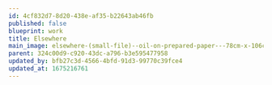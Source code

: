```yaml
---
id: 4cf832d7-8d20-438e-af35-b22643ab46fb
published: false
blueprint: work
title: Elsewhere
main_image: elsewhere-(small-file)--oil-on-prepared-paper---78cm-x-106cm-inc-frame.jpg
parent: 324c00d9-c920-43dc-a796-b3e595477958
updated_by: bfb27c3d-4566-4bfd-91d3-99770c39fce4
updated_at: 1675216761
---
```

